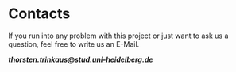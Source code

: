 # Contacts

If you run into any problem with this project or just want to ask us a question, feel free to write us an E-Mail.

***thorsten.trinkaus@stud.uni-heidelberg.de***